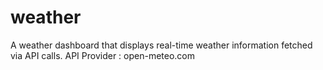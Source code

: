 # weather
A weather dashboard that displays real-time weather information fetched via API calls. API Provider : open-meteo.com
